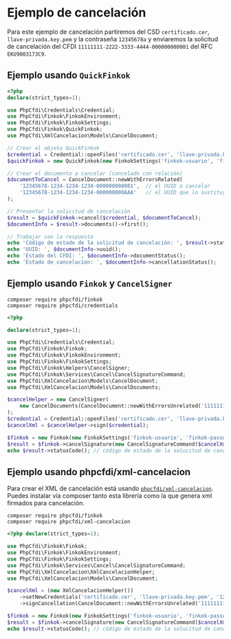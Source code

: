 # Ejemplo de cancelación

Para este ejemplo de cancelación partiremos del CSD `certificado.cer`,
`llave-privada.key.pem` y la contraseña `12345678a` y enviaremos la solicitud
de cancelación del CFDI `11111111-2222-3333-4444-000000000001` del RFC `EKU9003173C9`.

## Ejemplo usando `QuickFinkok`

```php
<?php
declare(strict_types=1);

use PhpCfdi\Credentials\Credential;
use PhpCfdi\Finkok\FinkokEnvironment;
use PhpCfdi\Finkok\FinkokSettings;
use PhpCfdi\Finkok\QuickFinkok;
use PhpCfdi\XmlCancelacion\Models\CancelDocument;

// Crear el objeto QuickFinkok
$credential = Credential::openFiles('certificado.cer', 'llave-privada.key.pem', '12345678a');
$quickFinkok = new QuickFinkok(new FinkokSettings('finkok-usuario', 'finkok-password', FinkokEnvironment::makeProduction()));

// Crear el documento a cancelar (cancelado con relación)
$documentToCancel = CancelDocument::newWithErrorsRelated(
    '12345678-1234-1234-1234-000000000001',  // el UUID a cancelar
    '12345678-1234-1234-1234-000000000AAA'   // el UUID que lo sustituye
);

// Presentar la solicitud de cancelación
$result = $quickFinkok->cancel($credential, $documentToCancel);
$documentInfo = $result->documents()->first();

// Trabajar con la respuesta
echo 'Código de estado de la solicitud de cancelación: ', $result->statusCode();
echo 'UUID: ', $documentInfo->uuid();
echo 'Estado del CFDI: ', $documentInfo->documentStatus();
echo 'Estado de cancelación: ', $documentInfo->cancellationStatus();
```

## Ejemplo usando `Finkok` y `CancelSigner`

```shell
composer require phpcfdi/finkok
composer require phpcfdi/credentials
```

```php
<?php

declare(strict_types=1);

use PhpCfdi\Credentials\Credential;
use PhpCfdi\Finkok\Finkok;
use PhpCfdi\Finkok\FinkokEnvironment;
use PhpCfdi\Finkok\FinkokSettings;
use PhpCfdi\Finkok\Helpers\CancelSigner;
use PhpCfdi\Finkok\Services\Cancel\CancelSignatureCommand;
use PhpCfdi\XmlCancelacion\Models\CancelDocument;
use PhpCfdi\XmlCancelacion\Models\CancelDocuments;

$cancelHelper = new CancelSigner(
    new CancelDocuments(CancelDocument::newWithErrorsUnrelated('11111111-2222-3333-4444-000000000001'))
);
$credential = Credential::openFiles('certificado.cer', 'llave-privada.key.pem', '12345678a');
$cancelXml = $cancelHelper->sign($credential);

$finkok = new Finkok(new FinkokSettings('finkok-usuario', 'finkok-password', FinkokEnvironment::makeProduction()));
$result = $finkok->cancelSignature(new CancelSignatureCommand($cancelXml));
echo $result->statusCode(); // código de estado de la solucitud de cancelación
```

## Ejemplo usando phpcfdi/xml-cancelacion

Para crear el XML de cancelación está usando [`phpcfdi/xml-cancelacion`](https://github.com/phpcfdi/xml-cancelacion).
Puedes instalar vía composer tanto esta librería como la que genera xml firmados para cancelación.

```shell
composer require phpcfdi/finkok
composer require phpcfdi/xml-cancelacion
```

```php
<?php declare(strict_types=1);

use PhpCfdi\Finkok\Finkok;
use PhpCfdi\Finkok\FinkokEnvironment;
use PhpCfdi\Finkok\FinkokSettings;
use PhpCfdi\Finkok\Services\Cancel\CancelSignatureCommand;
use PhpCfdi\XmlCancelacion\XmlCancelacionHelper;
use PhpCfdi\XmlCancelacion\Models\CancelDocument;

$cancelXml = (new XmlCancelacionHelper())
    ->setNewCredentials('certificado.cer', 'llave-privada.key.pem', '12345678a')
    ->signCancellation(CancelDocument::newWithErrorsUnrelated('11111111-2222-3333-4444-000000000001'), new DateTimeImmutable());

$finkok = new Finkok(new FinkokSettings('finkok-usuario', 'finkok-password', FinkokEnvironment::makeProduction()));
$result = $finkok->cancelSignature(new CancelSignatureCommand($cancelXml));
echo $result->statusCode(); // código de estado de la solucitud de cancelación
```
